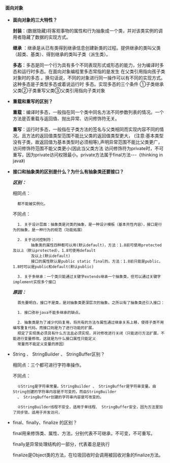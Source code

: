 #### 面向对象

- **面向对象的三大特性？**

	**封装**：(数据隐藏)将客观事物的属性和行为抽象成一个类，并对该类实例的调用者隐藏了数据的实现方式。
	
	**继承**	：继承是从已有类得到继承信息创建新类的过程。提供继承的类叫父类（超类、基类）、得到继承的类叫子类（派生类）。
	
	**多态**：多态是同一个行为具有多个不同表现形式或形态的能力，分为编译时多态和运行时多态。在面向对象编程里多态常指的是发生
	在父类引用指向孩子类对象时的多态 。换句话说，不同的对象进行同一操作可以有不同的实现方式。这种多态是子类型多态或着说运行时
	多态。实现多态的三个条件 ①子类继承父类②子类重写父类③父类引用指向子类对象

- **重载和重写的区别？**

	**重载**：编译时多态，一般指在同一个类中同名方法不同参数列表的情况。一个方法是否重载与返回值、抛出异常、访问修饰符无关。

	**重写**：运行时多态，一般指在子类方法的签名与父类相同而实现内容不同的情况。且方法的返回值类型范围不能比父类的返回值类型更大，
	(注意:基本类型没有子类，故返回值为基本类型时必须相等),声明异常范围不能比父类更广，访问修饰符范围不能父类更小(因此当父类方法
	访问修饰符为private时，不可重写，因为private访问权限最小。private方法属于final方法---《thinking in java》)    
	

- **接口和抽象类的区别是什么？为什么有抽象类还要接口？**  

	***区别：***

	相同点：
	
		都不能被实例化。
	
	不同点：
	
		1. 关于设计层面：抽象类是对类的抽象，是一种设计模板（基本共性内容），接口是行为的抽象，是一种行为的规范（功能拓展）

		2. 关于访问控制符：
	          抽象类的属性四种都可以用(默认default)，方法：1.8前可使用protected及以上（默认protected），1.8可使用default
	          及以上(默认default)
	          接口的属性默认是public static final的，方法：1.8前只能是public，1.8时可以是public和default(默认public) 
	          
	    3. 关于多继承：一个类只能通过关键字extends继承一个抽象类，但可以通过关键字implement实现多个接口
	 
	***原因：*** 
		
		首先要明白，接口不是类，是对抽象类更深层次的抽象。之所以有了抽象类还引入接口：
		
		1. 接口弥补java不能多继承的缺点。
		
		2. 抽象类是为了减少代码复用，将共有的方法与属性通过继承关系上移，使得子类不用编写重复代码。而接口则是为了进行功能的扩展，
		规定了实现类必须具有什么方法且必须实现，并对修改进行关闭（只能进行方法扩展，不能进行变量修改。这就是为什么接口属性只能定义
		常量而不能定义变量的原因）   
		

- String 、 StringBuilder 、 StringBuffer区别？

	相同点：三个都可进行字符串操作。
	
	不同点：
	
		①String是字符串常量。StringBuilder 、 StringBuffer是字符串变量。由String创建的字符串内容是不可变的，而由StringBuilder 
		、 StringBuffer创建的字符串内容是可改变的。
		
		②StringBuilder线程不安全，适用于单线程、 StringBuffer安全，因为方法里加了同步锁，适用于并发访问，
			

- final、finally、finalize 的区别？

	final用来修饰类、属性、方法，分别代表不可继承，不可变，不可重写。
	
	finally是异常处理结构的一部分，代表着总是执行
	
	finalize是Object类的方法，在垃圾回收时会调用被回收对象的finalize方法。